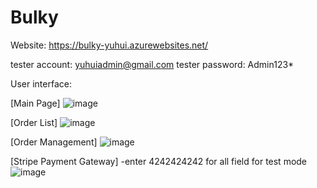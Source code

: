 # Bulky
Website: https://bulky-yuhui.azurewebsites.net/

tester account: yuhuiadmin@gmail.com
tester password: Admin123*

User interface:

[Main Page]
![image](https://github.com/yuhui17/Bulky/assets/88811702/0356ffb7-2d0e-42f9-8ddc-4358a3e51492)

[Order List]
![image](https://github.com/yuhui17/Bulky/assets/88811702/30a0ad53-35f2-4300-8ea4-f5a18311cce6)

[Order Management]
![image](https://github.com/yuhui17/Bulky/assets/88811702/015f78c5-86ca-4141-916b-914ed222eb8c)

[Stripe Payment Gateway]
-enter 4242424242 for all field for test mode
![image](https://github.com/yuhui17/Bulky/assets/88811702/8f2e2b25-05c3-4299-98e7-8a21d59ace90)

